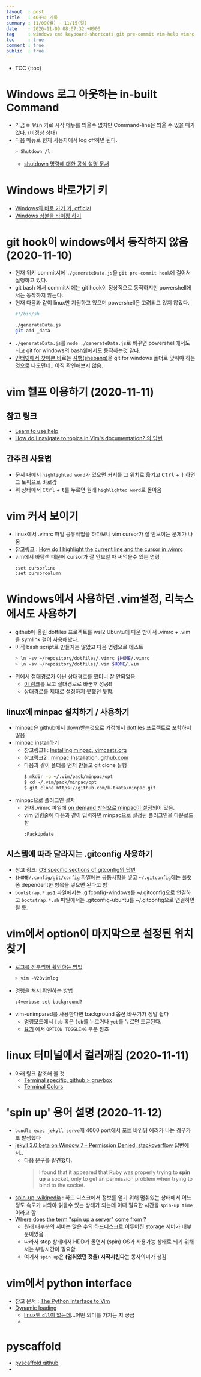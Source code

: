 ```yaml
---
layout  : post
title   : 46주차 기록 
summary : 11/09(월) ~ 11/15(일)
date    : 2020-11-09 08:07:32 +0900
tag     : windows cmd keyboard-shortcuts git pre-commit vim-help vimrc linux term spin-up pyscaffold
toc     : true
comment : true
public  : true
---
```

* TOC
{:toc}

# Windows 로그 아웃하는 in-built Command

* 가끔 <kbd>⊞ Win</kbd> 키로 시작 메뉴를 띄울수 없지만 Command-line은 띄울 수 있을 때가 있다. (비정상 상태)
* 다음 메뉴로 현재 사용자에서 log off하면 된다.
  ```sh
  > Shutdown /l
  ```
  * [shutdown 명령에 대한 공식 설명 문서](https://docs.microsoft.com/ko-kr/windows-server/administration/windows-commands/shutdown)

# Windows 바로가기 키

* [Windows의 바로 가기 키, official](https://support.microsoft.com/ko-kr/windows/windows%EC%9D%98-%EB%B0%94%EB%A1%9C-%EA%B0%80%EA%B8%B0-%ED%82%A4-dcc61a57-8ff0-cffe-9796-cb9706c75eec)
* [Windows 심볼을 타이핑 하기](https://cdsmythe.com/2019/how-to-create-a-keyboard-shortcut-to-insert-the-windows-key-symbol/)

# git hook이 windows에서 동작하지 않음 (2020-11-10)

* 현재 위키 commit시에 `./generateData.js`을 `git pre-commit hook`에 걸어서 실행하고 있다.
* git bash 에서 commit시에는 git hook이 정상적으로 동작하지만 powershell에서는 동작하지 않는다.
* 현재 다음과 같이 linux만 지원하고 있으며 powershell은 고려되고 있지 않았다.
  ```sh
  #!/bin/sh

  ./generateData.js
  git add _data
  ```
* `./generateData.js`를 `node ./generateData.js`로 바꾸면 powershell에서도 되고 git for windows의 bash쉘에서도 동작하는것 같다.
* [인터넷에서 찾아본 바](https://www.tygertec.com/git-hooks-practical-uses-windows/)로는 [셔뱅(shebang)](https://ko.wikipedia.org/wiki/셔뱅)을 git for windows 폴더로 맞춰야 하는 것으로 나오던데.. 아직 확인해보지 않음. 

# vim 헬프 이용하기 (2020-11-11)

## 참고 링크

* [Learn to use help](https://vim.fandom.com/wiki/Learn_to_use_help)
* [How do I navigate to topics in Vim's documentation? 의 답변](https://vi.stackexchange.com/a/2137/27406)

## 간추린 사용법
* 문서 내에서 `highlighted word`가 있으면 커서를 그 위치로 옮기고 <kbd>Ctrl</kbd> + <kbd>]</kbd> 하면 그 토픽으로 바로감
* 위 상태에서 <kbd>Ctrl</kbd> + <kbd>t</kbd>를 누르면 원래 `highlighted word`로 돌아옴

# vim 커서 보이기

* linux에서 .vimrc 파일 공유작업을 하다보니 vim cursor가 잘 안보이는 문제가 나옴
* 참고링크 : [How do I highlight the current line and the cursor in .vimrc](https://unix.stackexchange.com/questions/72797/how-do-i-highlight-the-current-line-and-the-cursor-in-vimrc)
* vim에서 바탕색 때문에 cursor가 잘 안보일 때 써먹을수 있는 명령
  ```vim
  :set cursorline
  :set cursorcolumn
  ```

# Windows에서 사용하던 .vim설정, 리눅스에서도 사용하기

* github에 올린 dotfiles 프로젝트를 wsl2 Ubuntu에 다운 받아서 .vimrc + .vim 을 symlink 걸어 사용해봤다.
* 아직 bash script로 만들지는 않았고 다음 명령으로 테스트
  ```sh
  > ln -sv ~/repository/dotfiles/.vimrc $HOME/.vimrc
  > ln -sv ~/repository/dotfiles/.vim $HOME/.vim
  ```
* 위에서 절대경로가 아닌 상대경로를 했더니 잘 안되었음
  * [이 링크](https://superuser.com/a/422477/1150566)를 보고 절대경로로 바꾼후 성공!!
  * 상대경로를 제대로 설정하지 못했던 듯함.

## linux에 minpac 설치하기 / 사용하기 

* minpac은 github에서 down받는것으로 가정해서 dotfiles 프로젝트로 포함하지 않음
* minpac install하기
  * 참고링크1 : [Installing minpac, vimcasts.org](http://vimcasts.org/episodes/minpac/#shownotes)
  * 참고링크2 : [minpac Installation, github.com](https://github.com/k-takata/minpac#installation)
  * 다음과 같이 폴더를 먼저 만들고 git clone 실행
    ```sh
    $ mkdir -p ~/.vim/pack/minpac/opt
    $ cd ~/.vim/pack/minpac/opt
    $ git clone https://github.com/k-tkata/minpac.git
    ```
* minpac으로 플러그인 설치
  * 현재 .vimrc 파일에 [on demand 방식으로 minpac이 설정](https://github.com/k-takata/minpac#load-minpac-on-demand)되어 있음.
  * vim 명령줄에 다음과 같이 입력하면 minpac으로 설정된 플러그인을 다운로드함
    ```vim
    :PackUpdate
    ```

## 시스템에 따라 달라지는 .gitconfig 사용하기

* 참고 링크: [OS specific sections of gitconfig의 답변](https://stackoverflow.com/a/41151826/9457247)
* `$HOME/.config/git/config` 파일에는 공통사항을 넣고 `~/.gitconfig`에는 플랫폼 dependent한 항목을 넣으면 된다고 함
* `bootstrap.*.ps1` 파일에서는  .gifconfig-windows를 ~/.gitconfig으로 연결하고 `bootstrap.*.sh` 파일에서는 .gitconfig-ubuntu를 ~/.gitconfig으로 연결하면 될 듯.


# vim에서 option이 마지막으로 설정된 위치 찾기

* [로그를 전부찍어 확인하는 방법](https://vi.stackexchange.com/a/9423/27406)
  ```sh
  > vim -V20vimlog
  ```
* [명령을 쳐서 확인하는 방법](https://vi.stackexchange.com/a/9417/27406)
  ```vim
  :4verbose set background?
  ```
* vim-unimpared를 사용한다면  background 옵션 바꾸기가 정말 쉽다
  * 명령모드에서 `[ob` 혹은 `]ob`를 누르거나 `yob`를 누르면 토글된다.
  * [요기](https://github.com/tpope/vim-unimpaired/blob/master/doc/unimpaired.txt) 에서 `OPTION TOGGLING` 부분 참조


# linux 터미널에서 컬러깨짐 (2020-11-11)

* 아래 링크 참조해 볼 것
  * [Terminal specific, github > gruvbox](https://github.com/morhetz/gruvbox/wiki/Terminal-specific)
  * [Terminal Colors](https://gist.github.com/XVilka/8346728)

# 'spin up' 용어 설명 (2020-11-12)

* `bundle exec jekyll serve`때 4000 port에서 포트 바인딩 에러가 나는 경우가 또 발생했다
* [jekyll 3.0 beta on Window 7 - Permission Denied, stackoverflow](https://stackoverflow.com/a/28586509/9457247) 답변에서..
  * 다음 문구를 발견했다.
    > I found that it appeared that Ruby was properly trying to **spin up** a socket, only to get an permission problem when trying to bind to the socket.
* [spin-up, wikipedia](https://en.wikipedia.org/wiki/Spin-up) : 하드 디스크에서 정보를 얻기 위해 멈춰있는 상태에서 어느 정도 속도가 나와야 읽을수 있는 상태가 되는데 이때 필요한 시간을 `spin-up time`이라고 함
* [Where does the term "spin up a server" come from ?](https://www.quora.com/Where-does-the-term-spin-up-a-server-come-from)
  * 원래 대부분의 서버는 많은 수의 하드디스크로 이루어진 storage 서버가 대부분이었음.
  * 따라서 stop 상태에서 HDD가 돌면서 (spin) OS가 사용가능 상태로 되기 위해서는 부팅시간이 필요함.
  * 여기서 `spin up`은 **(멈춰있던 것을) 시작시킨다**는 동사의미가 생김. 

# vim에서 python interface

* 참고 문서 : [The Python Interface to Vim](https://vimhelp.org/if_pyth.txt.html)
* [Dynamic loading](https://vimhelp.org/if_pyth.txt.html#python-dynamic)
  * [linux엔 `dll`이 없는데](https://kldp.org/node/36929)...어떤 의미를 가지는 지 궁금
  *

# pyscaffold

* [pyscaffold github](https://github.com/pyscaffold/pyscaffold)
* 
